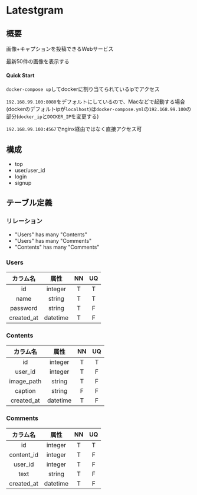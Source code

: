 # Latestgram

## 概要
画像+キャプションを投稿できるWebサービス

最新50件の画像を表示する

#### Quick Start
`docker-compose up`してdockerに割り当てられているipでアクセス

`192.168.99.100:8080`をデフォルトにしているので、Macなどで起動する場合(dockerのデフォルトipが`localhost`)は`docker-compose.yml`の`192.168.99.100`の部分(`docker_ip`と`DOCKER_IP`を変更する)

`192.168.99.100:4567`でnginx経由ではなく直接アクセス可

## 構成
* top
* user/user_id
* login
* signup

## テーブル定義
### リレーション
* "Users" has many "Contents" 
* "Users" has many "Comments"
* "Contents" has many "Comments"

### Users
|カラム名|属性|NN|UQ|
|:--:|:--:|:--:|:--:|
|id|integer|T|T|
|name|string|T|T|
|password|string|T|F|
|created_at|datetime|T|F|

### Contents
|カラム名|属性|NN|UQ|
|:--:|:--:|:--:|:--:|
|id|integer|T|T|
|user_id|integer|T|F|
|image_path|string|T|F|
|caption|string|F|F|
|created_at|datetime|T|F|

### Comments
|カラム名|属性|NN|UQ|
|:--:|:--:|:--:|:--:|
|id|integer|T|T|
|content_id|integer|T|F|
|user_id|integer|T|F|
|text|string|T|F|
|created_at|datetime|T|F|
